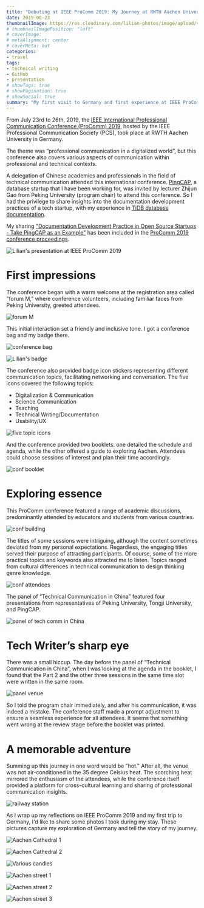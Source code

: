 ```yaml
---
title: "Debuting at IEEE ProComm 2019: My Journey at RWTH Aachen University, Germany"
date: 2019-08-23
thumbnailImage: https://res.cloudinary.com/lilian-photos/image/upload/v1702473549/ieee-procomm-2019/IMG_7157.jpg
# thumbnailImagePosition: "left"
# coverImage:
# metaAlignment: center
# coverMeta: out
categories:
- travel
tags:
- technical writing
- GitHub
- presentation
# showTags: true
# showPagination: true
# showSocial: true
summary: "My first visit to Germany and first experience at IEEE ProComm, with a bunch of memorable photos."
---
```


From July 23rd to 26th, 2019, the [IEEE International Professional Communication Conference (ProComm) 2019](https://attend.ieee.org/procomm/conference/), hosted by the IEEE Professional Communication Society (PCS), took place at RWTH Aachen University in Germany.

The theme was “professional communication in a digitalized world”, but this conference also covers various aspects of communication within professional and technical contexts.

A delegation of Chinese academics and professionals in the field of technical communication attended this international conference. [PingCAP](https://www.pingcap.com/), a database startup that I have been working for, was invited by lecturer Zhijun Gao from Peking University (program chair) to attend this conference. So I had the privilege to share insights into the documentation development practices of a tech startup, with my experience in [TiDB database documentation](https://docs.pingcap.com/).

My sharing ["Documentation Development Practice in Open Source Startups - Take PingCAP as an Example"](https://ieeexplore.ieee.org/document/8804485) has been included in the [ProComm 2019 conference proceedings](https://ieeexplore.ieee.org/xpl/conhome/8790645/proceeding).

![Lilian's presentation at IEEE ProComm 2019](https://res.cloudinary.com/lilian-photos/image/upload/v1702473549/ieee-procomm-2019/IMG_7157.jpg)

<!-- toc -->

# First impressions

The conference began with a warm welcome at the registration area called "forum M," where conference volunteers, including familiar faces from Peking University, greeted attendees.

![forum M](https://res.cloudinary.com/lilian-photos/image/upload/v1702474911/ieee-procomm-2019/IMG_7643.jpg)

This initial interaction set a friendly and inclusive tone. I got a conference bag and my badge there.

![conference bag](https://res.cloudinary.com/lilian-photos/image/upload/v1702473962/ieee-procomm-2019/IMG_6853.jpg)

![Lilian's badge](https://res.cloudinary.com/lilian-photos/image/upload/v1702474029/ieee-procomm-2019/IMG_6864.jpg)

The conference also provided badge icon stickers representing different communication topics, facilitating networking and conversation. The five icons covered the following topics:

- Digitalization & Communication
- Science Communication
- Teaching
- Technical Writing/Documentation
- Usability/UX

![five topic icons](https://res.cloudinary.com/lilian-photos/image/upload/v1702474951/ieee-procomm-2019/IMG_7645.jpg)

And the conference provided two booklets: one detailed the schedule and agenda, while the other offered a guide to exploring Aachen. Attendees could choose sessions of interest and plan their time accordingly.

![conf booklet](https://res.cloudinary.com/lilian-photos/image/upload/v1702475182/ieee-procomm-2019/IMG_6854.jpg)

# Exploring essence

This ProComm conference featured a range of academic discussions, predominantly attended by educators and students from various countries.

![conf building](https://res.cloudinary.com/lilian-photos/image/upload/v1702475241/ieee-procomm-2019/IMG_6928.jpg)

The titles of some sessions were intriguing, although the content sometimes deviated from my personal expectations. Regardless, the engaging titles served their purpose of attracting participants. Of course, some of the more practical topics and keywords also attracted me to listen. Topics ranged from cultural differences in technical communication to design thinking genre knowledge.

![conf attendees](https://res.cloudinary.com/lilian-photos/image/upload/v1702475354/ieee-procomm-2019/IMG_6988.jpg)

The panel of “Technical Communication in China” featured four presentations from representatives of Peking University, Tongji University, and PingCAP.

![panel of tech comm in China](https://res.cloudinary.com/lilian-photos/image/upload/v1702475452/ieee-procomm-2019/IMG_7649.jpg)

# Tech Writer’s sharp eye

There was a small hiccup. The day before the panel of “Technical Communication in China”, when I was looking at the agenda in the booklet, I found that the Part 2 and the other three sessions in the same time slot were written in the same room.

![panel venue](https://res.cloudinary.com/lilian-photos/image/upload/v1702474964/ieee-procomm-2019/IMG_7652.jpg)

So I told the program chair immediately, and after his communication, it was indeed a mistake. The conference staff made a prompt adjustment to ensure a seamless experience for all attendees. It seems that something went wrong at the review stage before the booklet was printed.

# A memorable adventure

Summing up this journey in one word would be "hot." After all, the venue was not air-conditioned in the 35 degree Celsius heat. The scorching heat mirrored the enthusiasm of the attendees, while the conference itself provided a platform for cross-cultural learning and sharing of professional communication insights.

![railway station](https://res.cloudinary.com/lilian-photos/image/upload/v1702481399/ieee-procomm-2019/IMG_7206.jpg)

As I wrap up my reflections on IEEE ProComm 2019 and my first trip to Germany, I'd like to share some photos I took during my stay. These pictures capture my exploration of Germany and tell the story of my journey.

![Aachen Cathedral 1](https://res.cloudinary.com/lilian-photos/image/upload/v1702482026/ieee-procomm-2019/IMG_6855.jpg)

![Aachen Cathedral 2](https://res.cloudinary.com/lilian-photos/image/upload/v1702482027/ieee-procomm-2019/IMG_6856.jpg)

![Various candles](https://res.cloudinary.com/lilian-photos/image/upload/v1702482286/ieee-procomm-2019/IMG_7071.jpg)

![Aachen street 1](https://res.cloudinary.com/lilian-photos/image/upload/v1702482347/ieee-procomm-2019/IMG_6861.jpg)

![Aachen street 2](https://res.cloudinary.com/lilian-photos/image/upload/v1702482348/ieee-procomm-2019/IMG_6860.jpg)

![Aachen street 3](https://res.cloudinary.com/lilian-photos/image/upload/v1702482564/ieee-procomm-2019/IMG_7209.jpg)
